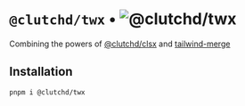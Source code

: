 # `@clutchd/twx` • ![@clutchd/twx](https://img.shields.io/bundlejs/size/@clutchd/twx)

Combining the powers of [@clutchd/clsx](https://github.com/clutchd/clutchd/tree/main/packages/clsx) and [tailwind-merge](https://github.com/dcastil/tailwind-merge)

## Installation

```sh
pnpm i @clutchd/twx
```
